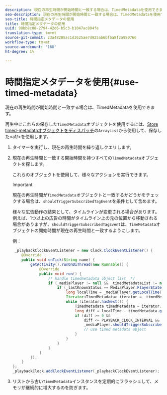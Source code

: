 ```yaml
---
description: 現在の再生時間が開始時間と一致する場合は、TimedMetadataを使用できます。
seo-description: 現在の再生時間が開始時間と一致する場合は、TimedMetadataを使用できます。
seo-title: 時間指定メタデータの使用
title: 時間指定メタデータの使用
uuid: 98bb8c08-2794-42d6-b5c3-b1047ac804fe
translation-type: tm+mt
source-git-commit: 23a48208ac1d3625ae7d925ab6bfba8f2a980766
workflow-type: tm+mt
source-wordcount: '168'
ht-degree: 1%

---
```



# 時間指定メタデータを使用{#use-timed-metadata}

現在の再生時間が開始時間と一致する場合は、TimedMetadataを使用できます。

再生中にこれらの保存した`TimedMetadata`オブジェクトを使用するには、[Store timed-metadataオブジェクトをディスパッチ](../../ad-insertion/custom-tags-configure/android-1.4-timed-metadata-store.md)の`ArrayList`から使用して、保存した&lt;a1/>を使用します。

1. タイマーを実行し、現在の再生時間を繰り返しクエリします。
1. 現在の再生時間と一致する開始時間を持つすべての`TimedMetadata`オブジェクトを探します。

   これらのオブジェクトを使用して、様々なアクションを実行できます。

   >[!IMPORTANT]
   >
   >現在の再生時間が`TimedMetadata`オブジェクトと一致するかどうかをチェックする場合は、`shouldTriggerSubscribedTagEvent`を条件として含めます。

   様々な広告動作の結果として、タイムラインが変更される場合があります。 例えば、1つ以上の広告の時間がタイムライン上の元の位置から移動される場合がありますが、`shouldTriggerSubscribedTagEvent`は、`TimeMetadata`オブジェクトの開始時間が現在の再生時間と一致するようにします。

   例：

   ```java
    _playbackClockEventListener = new Clock.ClockEventListener() {
       @Override
       public void onTick(String name) {
           getActivity().runOnUiThread(new Runnable() {
               @Override
               public void run() {
                   /* handle timedmetadata object list  */ 
                   if (_mediaPlayer != null && _timedMetadataList != null && _timedMetadataList.size() > 0) {
                       if (_lastKnownStatus == MediaPlayer.PlayerState.PLAYING) {
                           long localTime = _mediaPlayer.getLocalTime();
                           Iterator<TimedMetadata> iterator = _timedMetadataList.iterator(); 
                           while (iterator.hasNext()) {
                               TimedMetadata timedMetadata = iterator.next();
                               long diff = localTime - timedMetadata.getTime();
                               if (diff >= 0 &&
                                   diff <= PLAYBACK_CLOCK_INTERVAL &&
                                   _mediaPlayer.shouldTriggerSubscribedTagEvent()) {
                                   // use timed metadata object
                               }
                           }
                       }
                   }
               }
           });
       }
   };
   _playbackClock.addClockEventListener(_playbackClockEventListener);
   ```

1. リストから古い`TimedMetadata`インスタンスを定期的にフラッシュして、メモリが継続的に増大するのを防ぎます。
